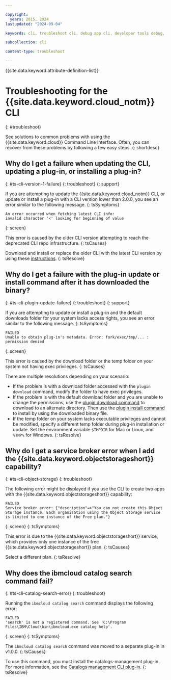 ```yaml
---

copyright:
  years: 2015, 2024
lastupdated: "2024-09-04"

keywords: cli, troubleshoot cli, debug app cli, developer tools debug, ibmcloud cli debug, ibmcloud help, ibmcloud dev help, cli debug, command line, command-line, developer tools troubleshoot

subcollection: cli

content-type: troubleshoot

---
```


{{site.data.keyword.attribute-definition-list}}

# Troubleshooting for the {{site.data.keyword.cloud_notm}} CLI
{: #troubleshoot}

See solutions to common problems with using the {{site.data.keyword.cloud}} Command Line Interface. Often, you can recover from these problems by following a few easy steps.
{: shortdesc}

## Why do I get a failure when updating the CLI, updating a plug-in, or installing a plug-in?
{: #ts-cli-version-1-failure}
{: troubleshoot}
{: support}

If you are attempting to update the {{site.data.keyword.cloud_notm}} CLI, or update or install a plug-in with a CLI version lower than 2.0.0, you see an error similar to the following message.
{: tsSymptoms}

```text
An error occurred when fetching latest CLI info:
invalid character '<' looking for beginning of value
```
{: screen}

This error is caused by the older CLI version attempting to reach the deprecated CLI repo infrastructure.
{: tsCauses}

Download and install or replace the older CLI with the latest CLI version by using these [instructions](/docs/cli?topic=cli-install-ibmcloud-cli).
{: tsResolve}

## Why do I get a failure with the plug-in update or install command after it has downloaded the binary?
{: #ts-cli-plugin-update-failure}
{: troubleshoot}
{: support}

If you are attempting to update or install a plug-in and the default downloads folder for your system lacks access rights, you see an error similar to the following message.
{: tsSymptoms}

```text
FAILED
Unable to obtain plug-in's metadata. Error: fork/exec/tmp/... : permission denied
```
{: screen}

This error is caused by the download folder or the temp folder on your system not having exec privileges.
{: tsCauses}

There are multiple resolutions depending on your scenario: 

- If the problem is with a download folder accessed with the `plugin download` command, modify the folder to have exec privileges. 
- If the problem is with the default download folder and you are unable to change the permissions, use the [plugin download command](/docs/cli?topic=cli-ibmcloud_commands_settings#ibmcloud_plugin_download) to download to an alternate directory. Then use the [plugin install command](/docs/cli?topic=cli-ibmcloud_commands_settings#ibmcloud_plugin_install) to install by using the downloaded binary file. 
- If the temp folder on your system lacks executable privileges and cannot be modified, specify a different temp folder during plug-in installation or update. Set the environment variable `$TMPDIR` for Mac or Linux, and `%TMP%` for Windows.
{: tsResolve}


## Why do I get a service broker error when I add the {{site.data.keyword.objectstorageshort}} capability?
{: #ts-cli-object-storage}
{: troubleshoot}

The following error might be displayed if you use the CLI to create two apps with the {{site.data.keyword.objectstorageshort}} capability:

```text
FAILED
Service broker error: {"description"=>"You can not create this Object Storage instance. Each organization using the Object Storage service is limited to one instance of the Free plan."}
```
{: screen}
{: tsSymptoms}

This error is due to the {{site.data.keyword.objectstorageshort}} service, which provides only one instance of the free {{site.data.keyword.objectstorageshort}} plan.
{: tsCauses}

Select a different plan.
{: tsResolve}

## Why does the ibmcloud catalog search command fail?
{: #ts-cli-catalog-search-error}
{: troubleshoot}

Running the `ibmcloud catalog search` command displays the following error:

```text
FAILED
'search' is not a registered command. See 'C:\Program Files\IBM\Cloud\bin\ibmcloud.exe catalog help'.
```
{: screen}
{: tsSymptoms}

The `ibmcloud catalog search` command was moved to a separate plug-in in v1.0.0.
{: tsCauses}

To use this command, you must install the catalogs-management plug-in. For more information, see the [Catalogs management CLI plug-in](/docs/cli?topic=cli-manage-catalogs-plugin).
{: tsResolve}
